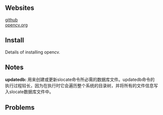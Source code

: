 ## Websites
[github](https://github.com/opencv)  
[opencv.org](https://opencv.org/)  
## Install
Details of installing opencv.  
## Notes
__updatedb:__ 用来创建或更新slocate命令所必需的数据库文件。updatedb命令的执行过程较长，因为在执行时它会遍历整个系统的目录树，并将所有的文件信息写入slocate数据库文件中。  
## Problems
